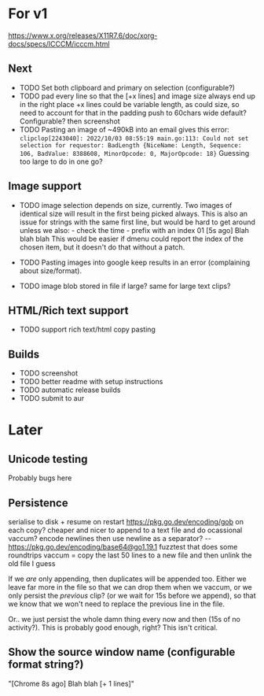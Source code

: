 # For v1

https://www.x.org/releases/X11R7.6/doc/xorg-docs/specs/ICCCM/icccm.html

## Next

- TODO Set both clipboard and primary on selection (configurable?)
- TODO pad every line so that the [+x lines] and image size always end up in the right place
    +x lines could be variable length, as could size, so need to account for that in the padding
    push to 60chars wide default? Configurable?
    then screenshot
- TODO Pasting an image of ~490kB into an email gives this error:
    `clipclop[2243040]: 2022/10/03 08:55:19 main.go:113: Could not set selection for requestor: BadLength {NiceName: Length, Sequence: 106, BadValue: 8388608, MinorOpcode: 0, MajorOpcode: 18}`
    Guessing too large to do in one go?

## Image support

- TODO image selection depends on size, currently. Two images of identical size will result in the first being picked always.
    This is also an issue for strings with the same first line, but would be hard to get around unless we also:
        - check the time
        - prefix with an index 01 [5s ago] Blah blah blah
    This would be easier if dmenu could report the index of the chosen item, but it doesn't do that without a patch.

- TODO Pasting images into google keep results in an error (complaining about size/format).

- TODO image blob stored in file if large? same for large text clips?

## HTML/Rich text support

- TODO support rich text/html copy pasting

## Builds

- TODO screenshot
- TODO better readme with setup instructions
- TODO automatic release builds
- TODO submit to aur

# Later

## Unicode testing

Probably bugs here

## Persistence

serialise to disk + resume on restart https://pkg.go.dev/encoding/gob
on each copy? cheaper and nicer to append to a text file and do ocassional vaccum?
encode newlines then use newline as a separator? -- https://pkg.go.dev/encoding/base64@go1.19.1
fuzztest that does some roundtrips
vaccum = copy the last 50 lines to a new file and then unlink the old file I guess

If we _are_ only appending, then duplicates will be appended too. Either we leave far more in the file so that we
can drop them when we vaccum, or we only persist the _previous_ clip? (or we wait for 15s before we append), so that
we know that we won't need to replace the previous line in the file.

Or.. we just persist the whole damn thing every now and then (15s of no activity?). This is probably good enough, right? This isn't
critical.

## Show the source window name (configurable format string?)

"[Chrome 8s ago] Blah blah [+ 1 lines]"